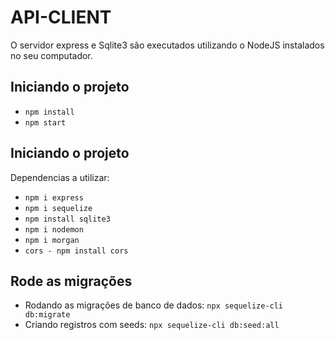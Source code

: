 # API-CLIENT

O servidor express e Sqlite3 são executados utilizando o NodeJS instalados no seu computador.

## Iniciando o projeto

- `npm install`
- `npm start`

## Iniciando o projeto

Dependencias a utilizar:

- `npm i express`
- `npm i sequelize`
- `npm install sqlite3`
- `npm i nodemon`
- `npm i morgan`
- `cors - npm install cors`

## Rode as migrações

- Rodando as migrações de banco de dados: `npx sequelize-cli db:migrate`
- Criando registros com seeds: `npx sequelize-cli db:seed:all`
